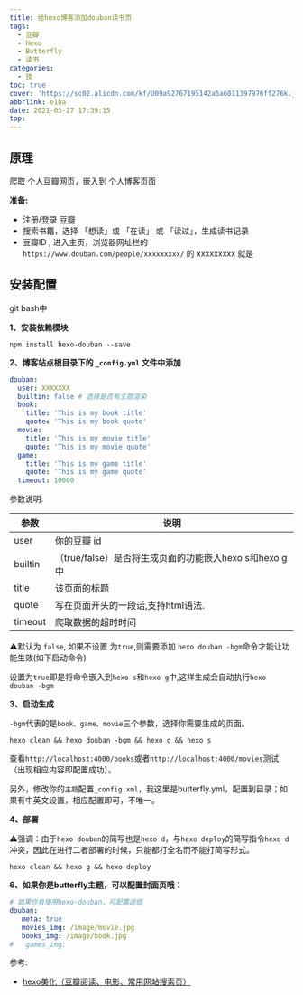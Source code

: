 ```yaml
---
title: 给hexo博客添加douban读书页
tags:
  - 豆瓣
  - Hexo
  - Butterfly
  - 读书
categories:
  - 技
toc: true
cover: 'https://sc02.alicdn.com/kf/U09a92767195142a5a6011397976ff276k.jpg'
abbrlink: e1ba
date: 2021-03-27 17:39:15
top:
---
```




## 原理

爬取 个人豆瓣网页，嵌入到 个人博客页面



**准备:**

- 注册/登录 [豆瓣](https://www.douban.com) 
- 搜索书籍，选择 「想读」或 「在读」 或 「读过」，生成读书记录
- 豆瓣ID , 进入主页，浏览器网址栏的`https://www.douban.com/people/xxxxxxxxx/` 的 xxxxxxxxx 就是

## 安装配置

git bash中



**1、安装依赖模块**

```shell
npm install hexo-douban --save
```



**2、博客站点根目录下的 `_config.yml` 文件中添加**



```yml
douban:
  user: XXXXXXX
  builtin: false # 选择是否有主题渲染
  book:
    title: 'This is my book title'
    quote: 'This is my book quote'
  movie:
    title: 'This is my movie title'
    quote: 'This is my movie quote'
  game:
    title: 'This is my game title'
    quote: 'This is my game quote'
  timeout: 10000
```



参数说明:

| 参数    | 说明                                                   |
| ------- | ------------------------------------------------------ |
| user    | 你的豆瓣 id                                            |
| builtin | （true/false）是否将生成页面的功能嵌入hexo s和hexo g中 |
| title   | 该页面的标题                                           |
| quote   | 写在页面开头的一段话,支持html语法.                     |
| timeout | 爬取数据的超时时间                                     |

⚠️默认为 `false`, 如果不设置 为`true`,则需要添加 `hexo douban -bgm`命令才能让功能生效(如下启动命令)

设置为`true`即是将命令嵌入到`hexo s`和`hexo g`中,这样生成会自动执行`hexo douban -bgm`



**3、启动生成**

`-bgm`代表的是`book、game、movie`三个参数，选择你需要生成的页面。

```shell
hexo clean && hexo douban -bgm && hexo g && hexo s
```

查看`http://localhost:4000/books`或者`http://localhost:4000/movies`测试（出现相应内容即配置成功）。

另外，修改你的`主题`配置`_config.xml`，我这里是butterfly.yml，配置到目录；如果有中英文设置，相应配置即可，不唯一。



**4、部署**



⚠️强调：由于`hexo douban`的简写也是`hexo d`，与`hexo deploy`的简写指令`hexo d`冲突，因此在进行二者部署的时候，只能都打全名而不能打简写形式。

```shell
hexo clean && hexo g && hexo deploy
```



**6、如果你是butterfly主题，可以配置封面页哦：**

```yml
# 如果你有使用hexo-douban，可配置這個
douban:
   meta: true
   movies_img: /image/movie.jpg
   books_img: /image/book.jpg
#   games_img:
```



参考:

- [hexo美化（豆瓣阅读、电影、常用网站搜索页）](https://blog.csdn.net/cungudafa/article/details/105773983)



